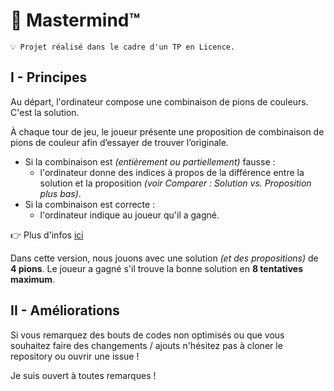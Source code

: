 # 🧠 Mastermind™

``💡 Projet réalisé dans le cadre d'un TP en Licence.``

## I - Principes

Au départ, l'ordinateur compose une combinaison de pions de couleurs. C'est la solution.

À chaque tour de jeu, le joueur présente une proposition de combinaison de pions de couleur afin d’essayer de trouver l’originale.

- Si la combinaison est *(entièrement ou partiellement)* fausse :
    - l'ordinateur donne des indices à propos de la différence entre la solution et la proposition *(voir Comparer : Solution vs. Proposition plus bas)*.
- Si la combinaison est correcte :
    - l'ordinateur indique au joueur qu'il a gagné.


👉 Plus d'infos [ici](https://en.wikipedia.org/wiki/Mastermind_(board_game))

Dans cette version, nous jouons avec une solution *(et des propositions)* de **4 pions**. Le joueur a gagné s'il trouve la bonne solution en **8 tentatives maximum**.

## II - Améliorations
Si vous remarquez des bouts de codes non optimisés ou que vous souhaitez faire des changements / ajouts n'hésitez pas à cloner le repository ou ouvrir une issue !

Je suis ouvert à toutes remarques !